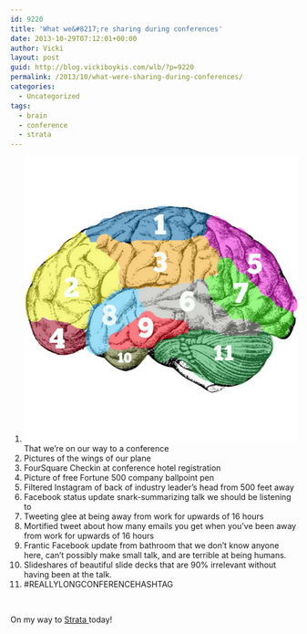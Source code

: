 ```yaml
---
id: 9220
title: 'What we&#8217;re sharing during conferences'
date: 2013-10-29T07:12:01+00:00
author: Vicki
layout: post
guid: http://blog.vickiboykis.com/wlb/?p=9220
permalink: /2013/10/what-were-sharing-during-conferences/
categories:
  - Uncategorized
tags:
  - brain
  - conference
  - strata
---
```

  1. [<img class="aligncenter size-full wp-image-9221" alt="brain" src="https://raw.githubusercontent.com/veekaybee/wlb/gh-pages/assets/images/2013/10/brain.png" width="500" height="500" />](https://raw.githubusercontent.com/veekaybee/wlb/gh-pages/assets/images/2013/10/brain.png)That we&#8217;re on our way to a conference
  2. Pictures of the wings of our plane
  3. FourSquare Checkin at conference hotel registration
  4. Picture of free Fortune 500 company ballpoint pen
  5. Filtered Instagram of back of industry leader&#8217;s head from 500 feet away
  6. Facebook status update snark-summarizing talk we should be listening to
  7. Tweeting glee at being away from work for upwards of 16 hours
  8. Mortified tweet about how many emails you get when you&#8217;ve been away from work for upwards of 16 hours
  9. Frantic Facebook update from bathroom that we don&#8217;t know anyone here, can&#8217;t possibly make small talk, and are terrible at being humans.
 10. Slideshares of beautiful slide decks that are 90% irrelevant without having been at the talk.
 11. #REALLYLONGCONFERENCEHASHTAG

&nbsp;

On my way to <a href="http://strataconf.com/" target="_blank">Strata </a>today!